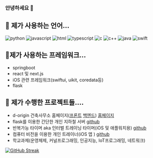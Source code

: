 ### 안녕하세요 👋

## 🌱 제가 사용하는 언어...
![python](https://img.shields.io/badge/Python-3776AB?style=for-the-badge&logo=python&logoColor=white)
![javascript](https://img.shields.io/badge/JavaScript-F7DF1E?style=for-the-badge&logo=JavaScript&logoColor=white)
![html](https://img.shields.io/badge/HTML-239120?style=for-the-badge&logo=html5&logoColor=white)
![typescript](https://img.shields.io/badge/TypeScript-007ACC?style=for-the-badge&logo=typescript&logoColor=white)
![c](https://img.shields.io/badge/C-00599C?style=for-the-badge&logo=c&logoColor=white)
![c++](https://img.shields.io/badge/C%2B%2B-00599C?style=for-the-badge&logo=c%2B%2B&logoColor=white)
![java](https://img.shields.io/badge/Java-ED8B00?style=for-the-badge&logo=openjdk&logoColor=white)
![swift](https://img.shields.io/badge/Swift-FA7343?style=for-the-badge&logo=swift&logoColor=white)

## 👯제가 사용하는 프레임워크...

- springboot
- react 및 next.js
- iOS 관련 프레임워크(swiftui, uikit, coredata등)
- flask

## 🔭 제가 수행한 프로젝트들....
- d-origin 건축사무소 홈페이지([프론트](https://github.com/wnsdud1302/d-origin-client.git) [백엔드](https://github.com/wnsdud1302/d-origin-server.git)) [홈페이지](https://d-origin.kr)
- flask를 이용한 간단한 개인 지하철 서버 [github](https://github.com/wnsdud1302/transit-server.git)
- 반복가능 타이머 aka 인터벌 트레이닝 타이머(iOS 및 애플워치용) [github](https://github.com/wnsdud1302/HITTimer.git)
- 컴퓨터 비전을 이용한 개인 트레이너(iOS 앱 ) [github](https://github.com/wnsdud1302/graduateProject.git)
- 학교과제(운영체제, 커널프로그래밍, 인공지능, IoT프로그래밍, 네트워크)


[![GitHub Streak](https://streak-stats.demolab.com?user=wnsdud1302)](https://git.io/streak-stats)
<!--
**wnsdud1302/wnsdud1302** is a ✨ _special_ ✨ repository because its `README.md` (this file) appears on your GitHub profile.

Here are some ideas to get you started:

##🔭 
- 🌱 I’m currently learning ...
- 👯 I’m looking to collaborate on ...
- 🤔 I’m looking for help with ...
- 💬 Ask me about ...
- 📫 How to reach me: ...
- 😄 Pronouns: ...
- ⚡ Fun fact: ...
-->
